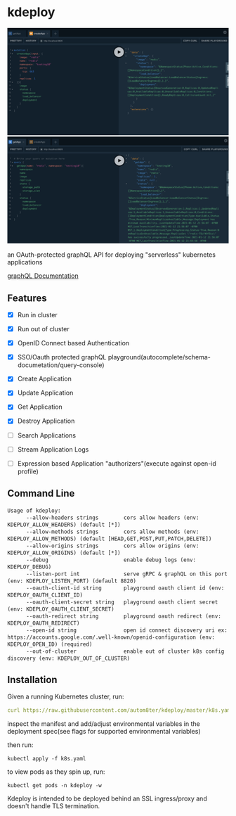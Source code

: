 # kdeploy

![create-redis](assets/create-redis.png)
![get-redis](assets/get-redis.png)

an OAuth-protected graphQL API for deploying "serverless" kubernetes applications

[graphQL Documentation](https://autom8ter.github.io/kdeploy/)

## Features

- [x] Run in cluster
- [x] Run out of cluster
- [x] OpenID Connect based Authentication
- [x] SSO/Oauth protected graphQL playground(autocomplete/schema-documetation/query-console)
- [x] Create Application
- [x] Update Application
- [x] Get Application
- [x] Destroy Application
- [ ] Search Applications
- [ ] Stream Application Logs
- [ ] Expression based Application "authorizers"(execute against open-id profile)


## Command Line

```
Usage of kdeploy:
      --allow-headers strings        cors allow headers (env: KDEPLOY_ALLOW_HEADERS) (default [*])
      --allow-methods strings        cors allow methods (env: KDEPLOY_ALLOW_METHODS) (default [HEAD,GET,POST,PUT,PATCH,DELETE])
      --allow-origins strings        cors allow origins (env: KDEPLOY_ALLOW_ORIGINS) (default [*])
      --debug                        enable debug logs (env: KDEPLOY_DEBUG)
      --listen-port int              serve gRPC & graphQL on this port (env: KDEPLOY_LISTEN_PORT) (default 8820)
      --oauth-client-id string       playground oauth client id (env: KDEPLOY_OAUTH_CLIENT_ID)
      --oauth-client-secret string   playground oauth client secret (env: KDEPLOY_OAUTH_CLIENT_SECRET)
      --oauth-redirect string        playground oauth redirect (env: KDEPLOY_OAUTH_REDIRECT)
      --open-id string               open id connect discovery uri ex: https://accounts.google.com/.well-known/openid-configuration (env: KDEPLOY_OPEN_ID) (required)
      --out-of-cluster               enable out of cluster k8s config discovery (env: KDEPLOY_OUT_OF_CLUSTER)

```

## Installation

Given a running Kubernetes cluster, run:

```yaml
curl https://raw.githubusercontent.com/autom8ter/kdeploy/master/k8s.yaml >> k8s.yaml
```

inspect the manifest and add/adjust environmental variables in the deployment spec(see flags for supported environmental variables)

then run:

    kubectl apply -f k8s.yaml

to view pods as they spin up, run:

    kubectl get pods -n kdeploy -w

Kdeploy is intended to be deployed behind an SSL ingress/proxy and doesn't handle TLS termination.
